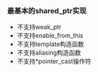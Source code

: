 ### 最基本的shared_ptr实现

- 不支持weak_ptr
- 不支持enable_from_this
- 不支持template构造函数
- 不支持aliasing构造函数
- 不支持\*pointer_cast操作符
